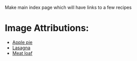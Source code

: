 Make main index page which will have links to a few recipes

# Image Attributions:
 - [Apple pie](https://pixabay.com/images/id-7519981/)
 - [Lasagna](https://pixabay.com/images/id-7577748/)
 - [Meat loaf](https://foto.wuestenigel.com/meat-loaf-with-potato-and-peas/)
